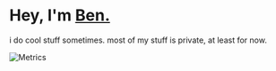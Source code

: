 # Hey, I'm [Ben.](https://ben754444.github.io/)
i do cool stuff sometimes. most of my stuff is private, at least for now.

![Metrics](https://metrics.lecoq.io/Ben754444?template=classic&isocalendar=1&languages=1&achievements=1&lines=1&isocalendar.duration=full-year&languages.limit=8&languages.threshold=0%25&languages.colors=github&languages.sections=most-used&languages.indepth=false&languages.analysis.timeout=15&languages.categories=markup%2C%20programming&languages.recent.categories=markup%2C%20programming&languages.recent.load=300&languages.recent.days=14&achievements.threshold=C&achievements.secrets=true&achievements.display=detailed&achievements.limit=0&config.timezone=Europe%2FLondon)
